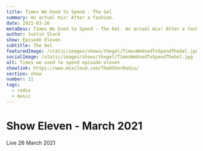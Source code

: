 ```yaml
---
title: Times We Used to Spend - The Gel
summary: An actual mix! After a fashion.
date: 2021-03-26
metaDesc: Times We Used to Spend - The Gel. An actual mix! After a fashion.
author: Justin Slack
show: Episode Eleven
subtitle: The Gel
featuredImage: /static/images/shows/thegel/TimesWeUsedToSpendTheGel.jpg
socialImage: /static/images/shows/thegel/TimesWeUsedToSpendTheGel.jpg
alt: Times we used to spend episode eleven
showlink: https://www.mixcloud.com/TheOtherRadio/
section: show
number: 11
tags:
  - radio
  - music
---
```


# Show Eleven - March 2021

Live 26 March 2021 

<!-- Hey, Other Radio people. It's show eleven.

**Disclaimer:** This was 26 years ago. My memories may be hazy.

In 1995 friends of mine discovered a space in the basement of a shopping centre in downtown Cape Town. Situated on the corner of Waterkant and Lower Burg Street, it was operating as a theatre, the cavernous space set up with scaffold seating, a stage and most interesting to them, a dancefloor with a DJ booth. There was also a massive sound system and a projector with a screen covering an entire wall.

Seeing the venue's potential for an experimental club night, they approached the owner, and The Gel was born.

I was a little taken aback when they asked me to be one of the resident DJs. As a music buyer, I had amassed a reasonable collection and was an avid participant in the electronic music scene, but the idea of DJ'ing had never crossed my mind. Nevertheless, the idea appealed to me. At the beginning of 1995 (the exact dates escape me), we started what was to become a labour of love; at times exhilarating, frustrating, and exhausting, but one of the most worthwhile endeavours of my life.

The Gel's premise was relatively simple: create an open and welcoming space, soundtracked by electronic music and accompanied by incredible visuals. We didn't let the fact that none of us had any idea what we were doing stop us, and for around 14 months, every Friday and Saturday night, we had the time of our lives. And hopefully, so did all who entered the space.

While we all had an equal stake in The Gel, the four of us had distinct roles to play. Peter and Gavin were the visual aces, sourcing material for the VCRs (for the young ones, a way to play visuals on tape) and designing flyers and posters. Patrick and I were the resident DJs, sourcing whatever music we could find that fit the vague catch-all term of ambient.

I must mention an unofficial fifth member, Pieter, a genius computer programmer who in 1995 wrote video mixing software that allowed us to mix between two VCRs and add effects to analogue visual material controlled via the theatre's lighting board. It was genuinely visionary stuff. All those fancy programmes used nowadays for video mixing he had already d []()eveloped in 1995 running on the hardware of the time.

A typical night at The Gel would begin at around 8 pm and end whenever. Usually about 8 am.  Either Patrick or I  would play the opening set. At the same time, Peter and Gavin took care of the lighting and the visuals, mixing all manner of archival footage, nature documentaries, insane science fiction and animated film via the two VCR players and Pieter's effects software. Yes, again. VCR!

Musically The Gel roughly dedicated itself to the catch-all term ambient. But that didn't mean we played music without beats. I was particularly interested in music that took its cue from ambient sources, whether that was Pete Namlook's beatless excursions on Fax, Aphex Twin's experiments on R&S or early Warp releases; it all had a specific sensibility that transcended genre. We would move between beatless piano pieces, ambient techno, sometimes trip hop, near silence and even early drum and bass without a care in the world.

And this has informed my DJ'ing since then to be honest. Making connections between sounds is more interesting to me than allegiance to a genre. Not that I mind banging out a house, techno or jungle set, of course.

So to the show. I thought it would be an interesting experiment to play a Gel set in 2021. What would I do given the 25 odd years that have passed? Given the growth of my record collection and the evolution of my tastes, how would it be different?

My show has always been just playing records from the collection and talking about them. But to capture what The Gel was, I decided to do a mix. I pulled out about 100 records, old and new, that have a "Gel sensibility" and just fashioned a mix. Now I never mix records at home and can't remember when last both turntables were on at the same time, so forgive the rustiness. There are a couple of clangy mixes and some questionable sequences, but I think I have managed to capture a passable representation of those times.  I sincerely hope you enjoy this episode of the "Times We Used To Spend".

## Tracklist

- Skylab - Next []() 
- LFO - Helen []()
- Biosphere ‎– Hyperborea []()
- Biosphere - The Seal and the Hydrophone []()
- Huerco S. ‎– Hiromi’s Theme []()
- Subsurfing - The Number Readers []()
- Synectics - Natural []()
- Global Communication - Incidental Harmony []()
- Jon Anderson - Amor Real []()
- Atypic ‎– Henkhisesuin []()
- Nav Katze- Wild Horses []()
- Jello - Neph (Autechre Ultramatique 6 Mix) []()
- Proem - Deep Like Airline Failure []()
- Chapterhouse - Delta Phase []()
- Being - Ayemooth []()
- Julianna Barwick - Nod ft. Nosaj Thing []()
- Romeo Poiroir - Hotel Nota []()
- Sun Electric - O'Locco (Hyperfloral Mix) []()
- A New Line (Related) -  After A Short Illness []()
- UD - Pankow []()
- Shielding ‎– Sensing Dreams []()
- A New Line (Related) - Dancing on Soft Borders []()
- Basic Channel - Radiance II []()
- A Guy Called Gerald - Touch Me []()
- Balil - Nort Route (R&S Remix) []()
- Spacetime Continuum ‎– Only One Sky []()
- John Beltran - Soul Sketching []()
- The Higher Intelligence Agency - SOlid Motion (Black Hole Mix) []()
- The Higher Intelligence Agency - Speech 3 (Conoid Tone Reformed By Autechre) []()
- Orbital - Semi-detached []()
- Leif - Rosa []()
- Udmo - Isolation Theory []()
- Melquiades - Taylor Rd []()
- Albrecht La’Brooy - Afternoon Carafe []()


 -->





















